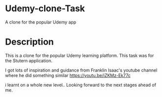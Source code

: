 # Udemy-clone-Task
A clone for the popular Udemy app 

# Description
This is a clone for the popular Udemy learning platform. This task was for the Stutern application.

I got lots of inspiration and guidance from Franklin Isaac's youtube channel where he did something similar
https://youtu.be/iZKMz-Ek77c

i learnt on a whole new level.. Looking forward to the next stages ahead of me.
